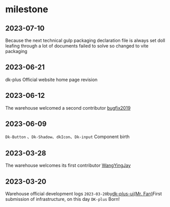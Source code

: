 # milestone

## 2023-07-10

Because the next technical gulp packaging declaration file is always set doll leafing through a lot of documents failed to solve so changed to vite packaging

## 2023-06-21

dk-plus Official website home page revision

## 2023-06-12

The warehouse welcomed a second contributor [bugfix2019](https://github.com/bugfix2020)

## 2023-06-09

`Dk-Button` 、`Dk-Shadow`、`dkIcon`、`Dk-input` Component birth

## 2023-03-28

The warehouse welcomes its first contributor [WangYingJay](https://github.com/WangYingJay)

## 2023-03-20

Warehouse official development logs `2023-03-20`by[dk-plus-ui(Mr. Fan)](https://github.com/dk-plus-ui)First submission of infrastructure, on this day `DK-plus` Born!
